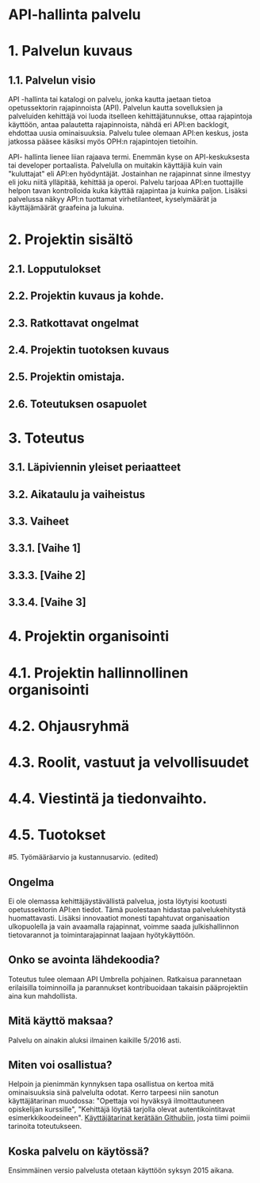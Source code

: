 # API-hallinta palvelu


# 1. Palvelun kuvaus

## 1.1. Palvelun visio
API -hallinta tai katalogi on palvelu, jonka kautta jaetaan tietoa opetussektorin rajapinnoista (API). Palvelun kautta sovelluksien ja palveluiden kehittäjä voi luoda itselleen kehittäjätunnukse, ottaa rajapintoja käyttöön, antaa palautetta rajapinnoista, nähdä eri API:en backlogit, ehdottaa uusia ominaisuuksia. Palvelu tulee olemaan API:en keskus, josta jatkossa pääsee käsiksi myös OPH:n rajapintojen tietoihin. 

API- hallinta lienee liian rajaava termi. Enemmän kyse on API-keskuksesta tai developer portaalista. Palvelulla on muitakin käyttäjiä kuin vain "kuluttajat" eli API:en hyödyntäjät. Jostainhan ne rajapinnat sinne ilmestyy eli joku niitä ylläpitää, kehittää ja operoi. Palvelu tarjoaa API:en tuottajille helpon tavan kontrolloida kuka käyttää rajapintaa ja kuinka paljon. Lisäksi palvelussa näkyy API:n tuottamat virhetilanteet, kyselymäärät ja käyttäjämäärät graafeina ja lukuina. 

# 2. Projektin sisältö

## 2.1. Lopputulokset

## 2.2. Projektin kuvaus ja kohde.

## 2.3. Ratkottavat ongelmat

## 2.4. Projektin tuotoksen kuvaus

## 2.5. Projektin omistaja.

## 2.6. Toteutuksen osapuolet

# 3. Toteutus

## 3.1. Läpiviennin yleiset periaatteet

## 3.2. Aikataulu ja vaiheistus

## 3.3. Vaiheet

## 3.3.1. [Vaihe 1]

## 3.3.3. [Vaihe 2]

## 3.3.4. [Vaihe 3]

# 4. Projektin organisointi

# 4.1. Projektin hallinnollinen organisointi

# 4.2. Ohjausryhmä

# 4.3. Roolit, vastuut ja velvollisuudet

# 4.4. Viestintä ja tiedonvaihto.

# 4.5. Tuotokset

#5. Työmääräarvio ja kustannusarvio. (edited)













## Ongelma
Ei ole olemassa kehittäjäystävällistä palvelua, josta löytyisi kootusti opetussektorin API:en tiedot. Tämä puolestaan hidastaa palvelukehitystä huomattavasti. Lisäksi innovaatiot monesti tapahtuvat organisaation ulkopuolella ja vain avaamalla rajapinnat, voimme saada julkishallinnon tietovarannot ja toimintarajapinnat laajaan hyötykäyttöön.  


## Onko se avointa lähdekoodia? 
Toteutus tulee olemaan API Umbrella pohjainen. Ratkaisua parannetaan erilaisilla toiminnoilla ja parannukset kontribuoidaan takaisin pääprojektiin aina kun mahdollista. 

## Mitä käyttö maksaa?
Palvelu on ainakin aluksi ilmainen kaikille 5/2016 asti.  

## Miten voi osallistua? 
Helpoin ja pienimmän kynnyksen tapa osallistua on kertoa mitä ominaisuuksia sinä palvelulta odotat. Kerro tarpeesi niin sanotun käyttäjätarinan muodossa: "Opettaja voi hyväksyä ilmoittautuneen opiskelijan kurssille", "Kehittäjä löytää tarjolla olevat autentikointitavat esimerkkikoodeineen". [Käyttäjätarinat kerätään Githubiin](https://github.com/Digipalvelutehdas/API-katalogi/issues), josta tiimi poimii tarinoita toteutukseen.

## Koska palvelu on käytössä?
Ensimmäinen versio palvelusta otetaan käyttöön syksyn 2015 aikana. 

